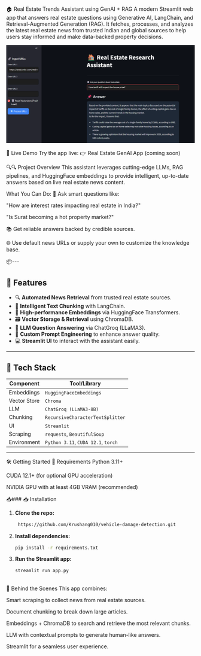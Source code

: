 🏠 Real Estate Trends Assistant using GenAI + RAG
A modern Streamlit web app that answers real estate questions using Generative AI, LangChain, and Retrieval-Augmented Generation (RAG). It fetches, processes, and analyzes the latest real estate news from trusted Indian and global sources to help users stay informed and make data-backed property decisions.



![Application_image.jpg.png](Application_image.jpg.png)






🔗 Live Demo
Try the app live:
👉 Real Estate GenAI App (coming soon)


🔍🔍 Project Overview
This assistant leverages cutting-edge LLMs, RAG pipelines, and HuggingFace embeddings to provide intelligent, up-to-date answers based on live real estate news content.

What You Can Do:
💬 Ask smart questions like:

"How are interest rates impacting real estate in India?"

"Is Surat becoming a hot property market?"

📚 Get reliable answers backed by credible sources.

🌐 Use default news URLs or supply your own to customize the knowledge base.

📦---

## 🚀 Features

- 🔍 **Automated News Retrieval** from trusted real estate sources.
- 📄 **Intelligent Text Chunking** with LangChain.
- 🧠 **High-performance Embeddings** via HuggingFace Transformers.
- 🗃️ **Vector Storage & Retrieval** using ChromaDB.
- 🤖 **LLM Question Answering** via ChatGroq (LLaMA3).
- 🧼 **Custom Prompt Engineering** to enhance answer quality.
- 💻 **Streamlit UI** to interact with the assistant easily.


---


## 🧱 Tech Stack

| Component         | Tool/Library                       |
|------------------|-------------------------------------|
| Embeddings       | `HuggingFaceEmbeddings`             |
| Vector Store     | `Chroma`                            |
| LLM              | `ChatGroq (LLaMA3-8B)`              |
| Chunking         | `RecursiveCharacterTextSplitter`    |
| UI               | `Streamlit`                         |
| Scraping         | `requests`, `BeautifulSoup`         |
| Environment      | `Python 3.11`, `CUDA 12.1`, `torch` |

---


🛠 Getting Started
🔧 Requirements
Python 3.11+

CUDA 12.1+ (for optional GPU acceleration)

NVIDIA GPU with at least 4GB VRAM (recommended)



📥### 📥 Installation

1. **Clone the repo:**
   ```bash
    https://github.com/Krushang010/vehicle-damage-detection.git

2. **Install dependencies:**
   ```bash
   pip install -r requirements.txt


3. **Run the Streamlit app:**
   ```bash
   streamlit run app.py



🧠 Behind the Scenes
This app combines:

Smart scraping to collect news from real estate sources.

Document chunking to break down large articles.

Embeddings + ChromaDB to search and retrieve the most relevant chunks.

LLM with contextual prompts to generate human-like answers.

Streamlit for a seamless user experience.

